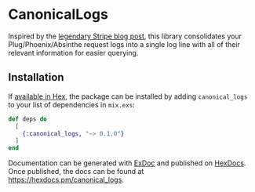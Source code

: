 # CanonicalLogs

Inspired by the [legendary Stripe blog post](https://stripe.com/blog/canonical-log-lines), this library consolidates your Plug/Phoenix/Absinthe request logs into a single log line with all of their relevant information for easier querying.

## Installation

If [available in Hex](https://hex.pm/docs/publish), the package can be installed
by adding `canonical_logs` to your list of dependencies in `mix.exs`:

```elixir
def deps do
  [
    {:canonical_logs, "~> 0.1.0"}
  ]
end
```

Documentation can be generated with [ExDoc](https://github.com/elixir-lang/ex_doc)
and published on [HexDocs](https://hexdocs.pm). Once published, the docs can
be found at <https://hexdocs.pm/canonical_logs>.

